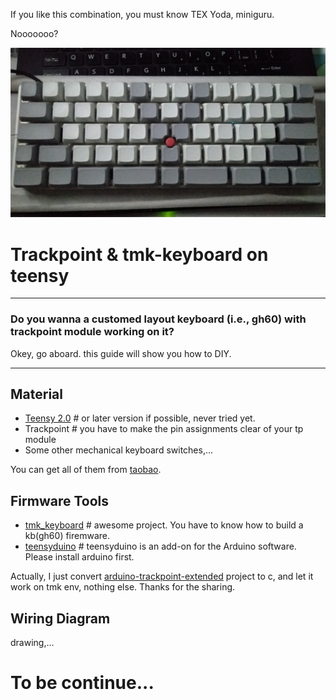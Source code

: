 If you like this combination, you must know TEX Yoda, miniguru.

Nooooooo?

![](img/tpgh60.png)

# Trackpoint & tmk-keyboard on teensy
---
### Do you wanna a customed layout keyboard (i.e., gh60) with trackpoint module working on it?

Okey, go aboard. this guide will show you how to DIY.

---

## Material

* [Teensy 2.0](https://www.pjrc.com/store/teensy.html)  # or later version if possible, never tried yet.
* Trackpoint # you have to make the pin assignments clear of your tp module
* Some other mechanical keyboard switches,...

You can get all of them from [taobao](https://www.taobao.com/).

## Firmware Tools

* [tmk_keyboard](https://github.com/tmk/tmk_keyboard)  # awesome project. You have to know how to build a kb(gh60) firemware.
* [teensyduino](https://www.pjrc.com/teensy/teensyduino.html)  # teensyduino is an add-on for the Arduino software. Please install arduino first.

Actually, I just convert [arduino-trackpoint-extended](https://github.com/rampadc/arduino-trackpoint-extended) project to c, and let it work on tmk env, nothing else. Thanks for the sharing.

## Wiring Diagram

drawing,...

# To be continue...
